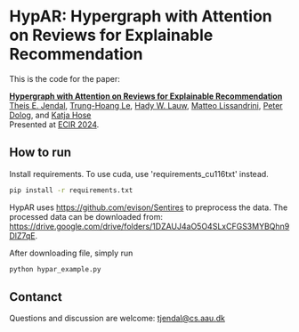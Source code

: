 # HypAR: Hypergraph with Attention on Reviews for Explainable Recommendation

This is the code for the paper:

**[Hypergraph with Attention on Reviews for Explainable Recommendation](https://www.ecir2024.org/accepted-paper/)**
<br>
[Theis E. Jendal](https://vbn.aau.dk/da/persons/141501), [Trung-Hoang Le](http://lthoang.com/), 
[Hady W. Lauw](http://www.hadylauw.com/), [Matteo Lissandrini](https://people.cs.aau.dk/~matteo/),
[Peter Dolog](https://peterdolog.wordpress.com), and [Katja Hose](https://homes.cs.aau.dk/~khose/About_me.html)
<br>
Presented at [ECIR 2024](https://www.ecir2024.org/).

## How to run
Install requirements. To use cuda, use 'requirements_cu116txt' instead.

```bash
pip install -r requirements.txt
```

HypAR uses https://github.com/evison/Sentires to preprocess the data. 
The processed data can be downloaded from: https://drive.google.com/drive/folders/1DZAUJ4aO5O4SLxCFGS3MYBQhn9DlZ7qE.

After downloading file, simply run
    
```bash
python hypar_example.py
```

## Contanct
Questions and discussion are welcome: [tjendal@cs.aau.dk](mailto:tjendal@cs.aau.dk)